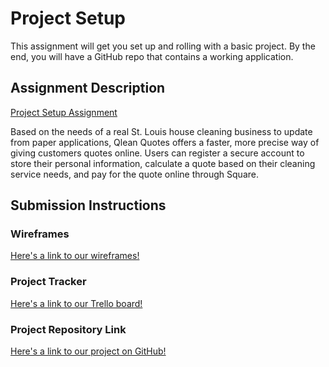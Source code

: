 # Project Setup
This assignment will get you set up and rolling with a basic project. By the end, you will have a GitHub repo that contains a working application.

## Assignment Description
[Project Setup Assignment](https://education.launchcode.org/liftoff/modules/assignments/project-setup)

Based on the needs of a real St. Louis house cleaning business to update from paper applications, Qlean Quotes offers a faster, more precise way of giving customers quotes online. Users can register a secure account to store their personal information, calculate a quote based on their cleaning service needs, and pay for the quote online through Square.


## Submission Instructions

### Wireframes

[Here's a link to our wireframes!](https://app.uizard.io/prototypes/PjWwK68v4asnvmYZ8pGg)

### Project Tracker

[Here's a link to our  Trello board!](https://trello.com/b/69tSr3fF/qleanquotes)

### Project Repository Link

[Here's a link to our project on GitHub!]([https://github.com/Apr-23-LC-LiftOff-STL](https://github.com/Apr-23-LC-LiftOff-STL/Qlean-Quotes))
